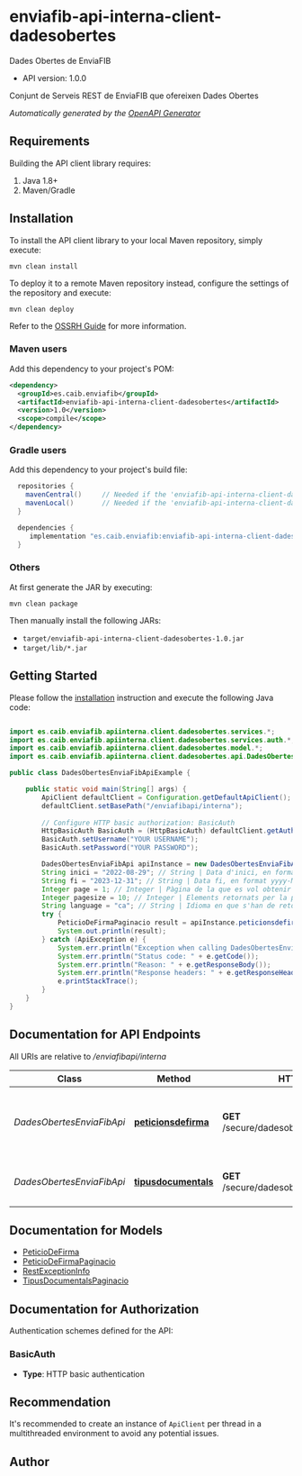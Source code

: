# enviafib-api-interna-client-dadesobertes

Dades Obertes de EnviaFIB

- API version: 1.0.0

Conjunt de Serveis REST de EnviaFIB que ofereixen Dades Obertes


*Automatically generated by the [OpenAPI Generator](https://openapi-generator.tech)*

## Requirements

Building the API client library requires:

1. Java 1.8+
2. Maven/Gradle

## Installation

To install the API client library to your local Maven repository, simply execute:

```shell
mvn clean install
```

To deploy it to a remote Maven repository instead, configure the settings of the repository and execute:

```shell
mvn clean deploy
```

Refer to the [OSSRH Guide](http://central.sonatype.org/pages/ossrh-guide.html) for more information.

### Maven users

Add this dependency to your project's POM:

```xml
<dependency>
  <groupId>es.caib.enviafib</groupId>
  <artifactId>enviafib-api-interna-client-dadesobertes</artifactId>
  <version>1.0</version>
  <scope>compile</scope>
</dependency>
```

### Gradle users

Add this dependency to your project's build file:

```groovy
  repositories {
    mavenCentral()     // Needed if the 'enviafib-api-interna-client-dadesobertes' jar has been published to maven central.
    mavenLocal()       // Needed if the 'enviafib-api-interna-client-dadesobertes' jar has been published to the local maven repo.
  }

  dependencies {
     implementation "es.caib.enviafib:enviafib-api-interna-client-dadesobertes:1.0"
  }
```

### Others

At first generate the JAR by executing:

```shell
mvn clean package
```

Then manually install the following JARs:

- `target/enviafib-api-interna-client-dadesobertes-1.0.jar`
- `target/lib/*.jar`

## Getting Started

Please follow the [installation](#installation) instruction and execute the following Java code:

```java

import es.caib.enviafib.apiinterna.client.dadesobertes.services.*;
import es.caib.enviafib.apiinterna.client.dadesobertes.services.auth.*;
import es.caib.enviafib.apiinterna.client.dadesobertes.model.*;
import es.caib.enviafib.apiinterna.client.dadesobertes.api.DadesObertesEnviaFibApi;

public class DadesObertesEnviaFibApiExample {

    public static void main(String[] args) {
        ApiClient defaultClient = Configuration.getDefaultApiClient();
        defaultClient.setBasePath("/enviafibapi/interna");
        
        // Configure HTTP basic authorization: BasicAuth
        HttpBasicAuth BasicAuth = (HttpBasicAuth) defaultClient.getAuthentication("BasicAuth");
        BasicAuth.setUsername("YOUR USERNAME");
        BasicAuth.setPassword("YOUR PASSWORD");

        DadesObertesEnviaFibApi apiInstance = new DadesObertesEnviaFibApi(defaultClient);
        String inici = "2022-08-29"; // String | Data d'inici, en format yyyy-MM-dd (ISO 8601), a partir de la qual volem obtenir dades
        String fi = "2023-12-31"; // String | Data fi, en format yyyy-MM-dd (ISO 8601), fins la qual volem tenir dades
        Integer page = 1; // Integer | Pàgina de la que es vol obtenir les dades
        Integer pagesize = 10; // Integer | Elements retornats per la pàgina
        String language = "ca"; // String | Idioma en que s'han de retornar les dades(Només suportat 'ca' o 'es')
        try {
            PeticioDeFirmaPaginacio result = apiInstance.peticionsdefirma(inici, fi, page, pagesize, language);
            System.out.println(result);
        } catch (ApiException e) {
            System.err.println("Exception when calling DadesObertesEnviaFibApi#peticionsdefirma");
            System.err.println("Status code: " + e.getCode());
            System.err.println("Reason: " + e.getResponseBody());
            System.err.println("Response headers: " + e.getResponseHeaders());
            e.printStackTrace();
        }
    }
}

```

## Documentation for API Endpoints

All URIs are relative to */enviafibapi/interna*

Class | Method | HTTP request | Description
------------ | ------------- | ------------- | -------------
*DadesObertesEnviaFibApi* | [**peticionsdefirma**](docs/DadesObertesEnviaFibApi.md#peticionsdefirma) | **GET** /secure/dadesobertes/peticionsdefirma | Retorna un llistat amb la informacio de les peticions de firma
*DadesObertesEnviaFibApi* | [**tipusdocumentals**](docs/DadesObertesEnviaFibApi.md#tipusdocumentals) | **GET** /secure/dadesobertes/tipusdocumentals | Retorna un llistat dels tipus documentals


## Documentation for Models

 - [PeticioDeFirma](docs/PeticioDeFirma.md)
 - [PeticioDeFirmaPaginacio](docs/PeticioDeFirmaPaginacio.md)
 - [RestExceptionInfo](docs/RestExceptionInfo.md)
 - [TipusDocumentalsPaginacio](docs/TipusDocumentalsPaginacio.md)


<a id="documentation-for-authorization"></a>
## Documentation for Authorization


Authentication schemes defined for the API:
<a id="BasicAuth"></a>
### BasicAuth


- **Type**: HTTP basic authentication


## Recommendation

It's recommended to create an instance of `ApiClient` per thread in a multithreaded environment to avoid any potential issues.

## Author



